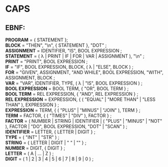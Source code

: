 # CAPS

## EBNF:

**PROGRAM** = { STATEMENT };\
**BLOCK** = "THEN", "\n", { STATEMENT }, "DOT" ;\
**ASSIGNMENT** = IDENTIFIER, "IS", BOOL EXPRESSION ;\
**STATEMENT** = ( λ | PRINT | IF | FOR | VAR | ASSIGNMENT ), "\n" ;\
**PRINT** = "PRINT", BOOL EXPRESSION ;\
**IF** = "IF", BOOL EXPRESSION, BLOCK, ( λ | "ELSE", BLOCK ) ;\
**FOR** = "GIVEN", ASSIGNMENT, "AND WHILE", BOOL EXPRESSION, "WITH", ASSIGNMENT, BLOCK ;\
**VAR** = "VAR", IDENTIFIER, TYPE, ( λ | "IS", BOOL EXPRESSION ) ;\
**BOOL EXPRESSION** = BOOL TERM, { "OR", BOOL TERM } ;\
**BOOL TERM** = REL EXPRESSION, { "AND", REL EXPRESSION } ;\
**REL EXPRESSION** = EXPRESSION, { ( "EQUAL" | "MORE THAN" | "LESS THAN" ), EXPRESSION } ;\
**EXPRESSION** = TERM, { ( "PLUS" | "MINUS" | "JOIN" ), TERM } ;\
**TERM** = FACTOR, { ( "TIMES" | "DIV" ), FACTOR } ;\
**FACTOR** = ( NUMBER | STRING | IDENTIFIER | ( "PLUS" | "MINUS" | "NOT" ), FACTOR | "DO", BOOL EXPRESSION, "DOT" | "SCAN" ) ;\
**IDENTIFIER** = LETTER, { LETTER | DIGIT } ;\
**TYPE** = ( "INT" | "STR" ) ;\
**STRING** = { LETTER | DIGIT | " " | "" } ;\
**NUMBER** = DIGIT, { DIGIT } ;\
**LETTER** = ( A | ... | Z ) ;\
**DIGIT** = ( 1 | 2 | 3 | 4 | 5 | 6 | 7 | 8 | 9 | 0 ) ;
